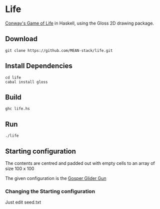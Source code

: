 # Life

[Conway's Game of Life](https://en.wikipedia.org/wiki/Conway%27s_Game_of_Life) in Haskell, using the Gloss 2D drawing package.

## Download
```
git clone https://github.com/MEAN-stack/life.git
```
## Install Dependencies
```
cd life
cabal install gloss
```

## Build
```
ghc life.hs
```
## Run
```
./life
```
## Starting configuration

The contents are centred and padded out with empty cells to an array of size 100 x 100

The given configuration is the [Gosper Glider Gun](https://www.conwaylife.com/wiki/Gosper_glider_gun)

### Changing the Starting configuration

Just edit seed.txt
